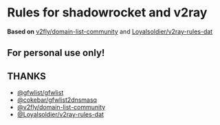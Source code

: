 # Rules for shadowrocket and v2ray

**Based on** [v2fly/domain-list-community](https://github.com/v2fly/domain-list-community) and [Loyalsoldier/v2ray-rules-dat](https://github.com/Loyalsoldier/v2ray-rules-dat)

## For personal use only!

## THANKS

- [@gfwlist/gfwlist](https://github.com/gfwlist/gfwlist)
- [@cokebar/gfwlist2dnsmasq](https://github.com/cokebar/gfwlist2dnsmasq)
- [@v2fly/domain-list-community](https://github.com/v2fly/domain-list-community)
- [@Loyalsoldier/v2ray-rules-dat](https://github.com/Loyalsoldier/v2ray-rules-dat)


